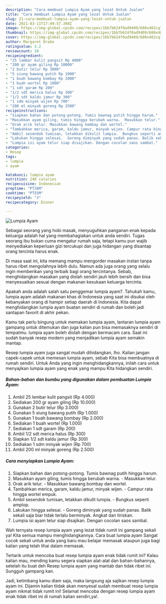 ```yaml
---
description: "Cara membuat Lumpia Ayam yang lezat Untuk Jualan"
title: "Cara membuat Lumpia Ayam yang lezat Untuk Jualan"
slug: 21-cara-membuat-lumpia-ayam-yang-lezat-untuk-jualan
date: 2021-03-11T17:49:57.398Z
image: https://img-global.cpcdn.com/recipes/1bb7b624f0ad9409/680x482cq70/lumpia-ayam-foto-resep-utama.jpg
thumbnail: https://img-global.cpcdn.com/recipes/1bb7b624f0ad9409/680x482cq70/lumpia-ayam-foto-resep-utama.jpg
cover: https://img-global.cpcdn.com/recipes/1bb7b624f0ad9409/680x482cq70/lumpia-ayam-foto-resep-utama.jpg
author: Margaret Drake
ratingvalue: 3.2
reviewcount: 10
recipeingredient:
- "25 lembar kulit pangsit Rp 4000"
- "200 gr ayam giling Rp 10000"
- "2 butir telur Rp 3000"
- "5 siung bawang putih Rp 1000"
- "1 buah bawang bombay Rp 2000"
- "1 buah wortel Rp 1000"
- "1 sdt garam Rp 200"
- "1/2 sdt merica halus Rp 300"
- "1/2 sdt kaldu jamur Rp 300"
- "1 sdm minyak wijen Rp 700"
- "200 ml minyak goreng Rp 2500"
recipeinstructions:
- "Siapkan bahan dan potong-potong. Tumis bawnag putih hingga harum."
- "Masukkan ayam giling, tumis hingga berubah warna.  Masukkan telur."
- "Orak arik telur. Masukkan bawang bombay dan wortel."
- "Tambahkan merica, garam, kaldu jamur, minyak wijen. Campur rata hingga wortel empuk."
- "Ambil sesendok tumisan, letakkan dikulit lumpia.  Bungkus seperti amplop."
- "Lakukan hingga selesai.  Goreng diminyak yang sudah panas. Balik sekali saja biar tidak terlalu berminyak. Angkat dan tiriskan."
- "Lumpia isi ayam telur siap disajikan. Dengan cocolan saos sambal."
categories:
- Resep
tags:
- lumpia
- ayam

katakunci: lumpia ayam 
nutrition: 248 calories
recipecuisine: Indonesian
preptime: "PT26M"
cooktime: "PT55M"
recipeyield: "3"
recipecategory: Dinner

---
```



![Lumpia Ayam](https://img-global.cpcdn.com/recipes/1bb7b624f0ad9409/680x482cq70/lumpia-ayam-foto-resep-utama.jpg)

Sebagai seorang yang hobi masak, menyuguhkan panganan enak kepada keluarga adalah hal yang membahagiakan untuk anda sendiri. Tugas seorang ibu bukan cuma mengatur rumah saja, tetapi kamu pun wajib menyediakan keperluan gizi tercukupi dan juga hidangan yang disantap orang tercinta harus enak.

Di masa  saat ini, kita memang mampu mengorder masakan instan tanpa harus ribet mengolahnya lebih dulu. Namun ada juga orang yang selalu ingin memberikan yang terbaik bagi orang tercintanya. Sebab, menghidangkan masakan yang diolah sendiri jauh lebih bersih dan bisa menyesuaikan sesuai dengan makanan kesukaan keluarga tercinta. 



Apakah anda adalah salah satu penggemar lumpia ayam?. Tahukah kamu, lumpia ayam adalah makanan khas di Indonesia yang saat ini disukai oleh kebanyakan orang di hampir setiap daerah di Indonesia. Kita dapat menghidangkan lumpia ayam buatan sendiri di rumah dan boleh jadi santapan favorit di akhir pekan.

Kamu tak perlu bingung untuk memakan lumpia ayam, lantaran lumpia ayam gampang untuk ditemukan dan juga kalian pun bisa memasaknya sendiri di tempatmu. lumpia ayam boleh diolah dengan bermacam cara. Saat ini sudah banyak resep modern yang menjadikan lumpia ayam semakin mantap.

Resep lumpia ayam juga sangat mudah dihidangkan, lho. Kalian jangan capek-capek untuk memesan lumpia ayam, sebab Kita bisa membuatnya di rumah sendiri. Untuk Anda yang ingin menghidangkannya, inilah cara untuk menyajikan lumpia ayam yang enak yang mampu Kita hidangkan sendiri.

<!--inarticleads1-->

##### Bahan-bahan dan bumbu yang digunakan dalam pembuatan Lumpia Ayam:

1. Ambil 25 lembar kulit pangsit (Rp 4.000)
1. Sediakan 200 gr ayam giling (Rp 10.000)
1. Gunakan 2 butir telur (Rp 3.000)
1. Gunakan 5 siung bawang putih (Rp 1.000)
1. Gunakan 1 buah bawang bombay (Rp 2.000)
1. Sediakan 1 buah wortel (Rp 1.000)
1. Sediakan 1 sdt garam (Rp 200)
1. Ambil 1/2 sdt merica halus (Rp 300)
1. Siapkan 1/2 sdt kaldu jamur (Rp 300)
1. Sediakan 1 sdm minyak wijen (Rp 700)
1. Ambil 200 ml minyak goreng (Rp 2.500)




<!--inarticleads2-->

##### Cara menyiapkan Lumpia Ayam:

1. Siapkan bahan dan potong-potong. Tumis bawnag putih hingga harum.
1. Masukkan ayam giling, tumis hingga berubah warna.  - Masukkan telur.
1. Orak arik telur. - Masukkan bawang bombay dan wortel.
1. Tambahkan merica, garam, kaldu jamur, minyak wijen. - Campur rata hingga wortel empuk.
1. Ambil sesendok tumisan, letakkan dikulit lumpia. -  Bungkus seperti amplop.
1. Lakukan hingga selesai.  - Goreng diminyak yang sudah panas. Balik sekali saja biar tidak terlalu berminyak. Angkat dan tiriskan.
1. Lumpia isi ayam telur siap disajikan. Dengan cocolan saos sambal.




Wah ternyata resep lumpia ayam yang lezat tidak rumit ini gampang sekali ya! Kita semua mampu menghidangkannya. Cara buat lumpia ayam Sangat cocok sekali untuk anda yang baru mau belajar memasak ataupun juga bagi kalian yang telah lihai dalam memasak.

Tertarik untuk mencoba buat resep lumpia ayam enak tidak rumit ini? Kalau kalian mau, mending kamu segera siapkan alat-alat dan bahan-bahannya, setelah itu buat deh Resep lumpia ayam yang mantab dan tidak ribet ini. Sungguh gampang kan. 

Jadi, ketimbang kamu diam saja, maka langsung aja sajikan resep lumpia ayam ini. Dijamin kalian tiidak akan menyesal sudah membuat resep lumpia ayam nikmat tidak rumit ini! Selamat mencoba dengan resep lumpia ayam enak tidak ribet ini di rumah kalian sendiri,ya!.

